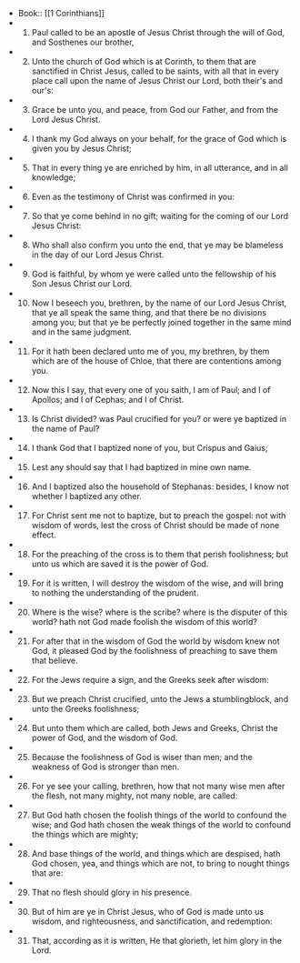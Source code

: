 - Book:: [[1 Corinthians]]
- 1. Paul called to be an apostle of Jesus Christ through the will of God, and Sosthenes our brother,
- 2. Unto the church of God which is at Corinth, to them that are sanctified in Christ Jesus, called to be saints, with all that in every place call upon the name of Jesus Christ our Lord, both their's and our's:
- 3. Grace be unto you, and peace, from God our Father, and from the Lord Jesus Christ.
- 4. I thank my God always on your behalf, for the grace of God which is given you by Jesus Christ;
- 5. That in every thing ye are enriched by him, in all utterance, and in all knowledge;
- 6. Even as the testimony of Christ was confirmed in you:
- 7. So that ye come behind in no gift; waiting for the coming of our Lord Jesus Christ:
- 8. Who shall also confirm you unto the end, that ye may be blameless in the day of our Lord Jesus Christ.
- 9. God is faithful, by whom ye were called unto the fellowship of his Son Jesus Christ our Lord.
- 10. Now I beseech you, brethren, by the name of our Lord Jesus Christ, that ye all speak the same thing, and that there be no divisions among you; but that ye be perfectly joined together in the same mind and in the same judgment.
- 11. For it hath been declared unto me of you, my brethren, by them which are of the house of Chloe, that there are contentions among you.
- 12. Now this I say, that every one of you saith, I am of Paul; and I of Apollos; and I of Cephas; and I of Christ.
- 13. Is Christ divided? was Paul crucified for you? or were ye baptized in the name of Paul?
- 14. I thank God that I baptized none of you, but Crispus and Gaius;
- 15. Lest any should say that I had baptized in mine own name.
- 16. And I baptized also the household of Stephanas: besides, I know not whether I baptized any other.
- 17. For Christ sent me not to baptize, but to preach the gospel: not with wisdom of words, lest the cross of Christ should be made of none effect.
- 18. For the preaching of the cross is to them that perish foolishness; but unto us which are saved it is the power of God.
- 19. For it is written, I will destroy the wisdom of the wise, and will bring to nothing the understanding of the prudent.
- 20. Where is the wise? where is the scribe? where is the disputer of this world? hath not God made foolish the wisdom of this world?
- 21. For after that in the wisdom of God the world by wisdom knew not God, it pleased God by the foolishness of preaching to save them that believe.
- 22. For the Jews require a sign, and the Greeks seek after wisdom:
- 23. But we preach Christ crucified, unto the Jews a stumblingblock, and unto the Greeks foolishness;
- 24. But unto them which are called, both Jews and Greeks, Christ the power of God, and the wisdom of God.
- 25. Because the foolishness of God is wiser than men; and the weakness of God is stronger than men.
- 26. For ye see your calling, brethren, how that not many wise men after the flesh, not many mighty, not many noble, are called:
- 27. But God hath chosen the foolish things of the world to confound the wise; and God hath chosen the weak things of the world to confound the things which are mighty;
- 28. And base things of the world, and things which are despised, hath God chosen, yea, and things which are not, to bring to nought things that are:
- 29. That no flesh should glory in his presence.
- 30. But of him are ye in Christ Jesus, who of God is made unto us wisdom, and righteousness, and sanctification, and redemption:
- 31. That, according as it is written, He that glorieth, let him glory in the Lord.
